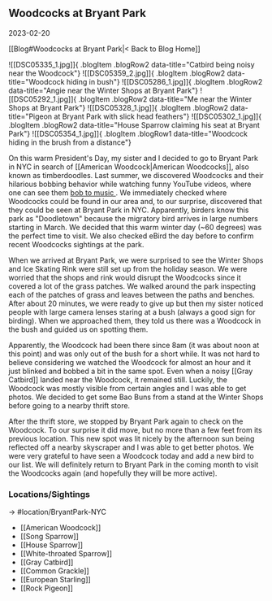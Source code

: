 
## Woodcocks at Bryant Park
2023-02-20

[[Blog#Woodcocks at Bryant Park|< Back to Blog Home]]

![[DSC05335_1.jpg]]{ .blogItem .blogRow2 data-title="Catbird being noisy near the Woodcock"}
![[DSC05359_2.jpg]]{ .blogItem .blogRow2 data-title="Woodcock hiding in bush"}
![[DSC05286_1.jpg]]{ .blogItem .blogRow2 data-title="Angie near the Winter Shops at Bryant Park"}
![[DSC05292_1.jpg]]{ .blogItem .blogRow2 data-title="Me near the Winter Shops at Bryant Park"}
![[DSC05328_1.jpg]]{ .blogItem .blogRow2 data-title="Pigeon at Bryant Park with slick head feathers"}
![[DSC05302_1.jpg]]{ .blogItem .blogRow2 data-title="House Sparrow claiming his seat at Bryant Park"}
![[DSC05354_1.jpg]]{ .blogItem .blogRow1 data-title="Woodcock hiding in the brush from a distance"}

On this warm President's Day, my sister and I decided to go to Bryant Park in NYC in search of [[American Woodcock|American Woodcocks]], also known as timberdoodles. Last summer, we discovered Woodcocks and their hilarious bobbing behavior while watching funny YouTube videos, where one can see them [bob to music ](https://www.youtube.com/watch?v=eHycxiW6XOQ). We immediately checked where Woodcocks could be found in our area and, to our surprise, discovered that they could be seen at Bryant Park in NYC. Apparently, birders know this park as "Doodletown" because the migratory bird arrives in large numbers starting in March. We decided that this warm winter day (~60 degrees) was the perfect time to visit. We also checked eBird the day before to confirm recent Woodcocks sightings at the park.

When we arrived at Bryant Park, we were surprised to see the Winter Shops and Ice Skating Rink were still set up from the holiday season. We were worried that the shops and rink would disrupt the Woodcocks since it covered a lot of the grass patches. We walked around the park inspecting each of the patches of grass and leaves between the paths and benches. After about 20 minutes, we were ready to give up but then my sister noticed people with large camera lenses staring at a bush (always a good sign for birding). When we approached them, they told us there was a Woodcock in the bush and guided us on spotting them.

Apparently, the Woodcock had been there since 8am (it was about noon at this point) and was only out of the bush for a short while. It was not hard to believe considering we watched the Woodcock for almost an hour and it just blinked and bobbed a bit in the same spot. Even when a noisy [[Gray Catbird]] landed near the Woodcock, it remained still. Luckily, the Woodcock was mostly visible from certain angles and I was able to get photos. We decided to get some Bao Buns from a stand at the Winter Shops before going to a nearby thrift store. 

After the thrift store, we stopped by Bryant Park again to check on the Woodcock. To our surprise it did move, but no more than a few feet from its previous location. This new spot was lit nicely by the afternoon sun being reflected off a nearby skyscraper and I was able to get better photos. We were very grateful to have seen a Woodcock today and add a new bird to our list. We will definitely return to Bryant Park in the coming month to visit the Woodcocks again (and hopefully they will be more active).


### Locations/Sightings

-> #location/BryantPark-NYC

- [[American Woodcock]]
- [[Song Sparrow]]
- [[House Sparrow]]
- [[White-throated Sparrow]]
- [[Gray Catbird]]
- [[Common Grackle]]
- [[European Starling]]
- [[Rock Pigeon]]